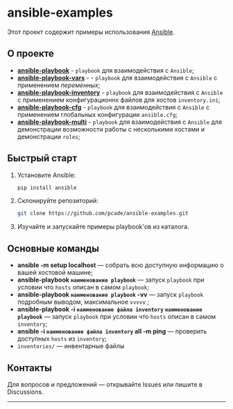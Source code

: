 # ansible-examples

Этот проект содержит примеры использования [Ansible](https://www.ansible.com/).

## О проекте

- [**ansible-playbook**](https://github.com/pcade/ansible-examples/tree/main/ansible-playbook) - `playbook` для взаимодействия с `Ansible`;
- [**ansible-playbook-vars**](https://github.com/pcade/ansible-examples/tree/main/ansible-playbook-vars) - - `playbook` для взаимодействия с `Ansible` с применением *переменных*;
- [**ansible-playbook-inventory**](https://github.com/pcade/ansible-examples/tree/main/ansible-playbook-inventory) - `playbook` для взаимодействия с `Ansible` с применением конфигурационнх файлов для хостов `inventory.ini`;
- [**ansible-playbook-cfg**](https://github.com/pcade/ansible-examples/tree/main/ansible-playbook-cfg) - `playbook` для взаимодействия с `Ansible` с применением глобальных конфигурации `ansible.cfg`; 
- [**ansible-playbook-multi**](https://github.com/pcade/ansible-examples/tree/main/ansible-playbook-multi) - `playbook` для взаимодействия с `Ansible` для демонстрации возможности работы с несколькими хостами и демонстрации `roles`;


## Быстрый старт

1. Установите Ansible:
   ```bash
   pip install ansible
   ```
2. Склонируйте репозиторий:
   ```bash
   git clone https://github.com/pcade/ansible-examples.git
   ```
3. Изучайте и запускайте примеры playbook'ов из каталога.

## Основные команды

- **ansible -m setup localhost** — собрать всю доступную информацию о вашей хостовой машине;
- **ansible-playbook `наименование playbook`** — запуск `playbook` при условии что `hosts` описан в самом `playbook`;
- **ansible-playbook `наименование playbook` -vv** — запуск `playbook` подробным выводом, максимальное `vvvvv` ;
- **ansible-playbook -i `наименование файла inventory` `наименование playbook`** — запуск `playbook` при условии что `hosts` описан в самом `inventory`;
- **ansible -i `наименование файла inventory` all -m ping** — проверить доступных `hosts` из `inventory`;
- `inventories/` — инвентарные файлы

## Контакты

Для вопросов и предложений — открывайте Issues или пишите в Discussions.

---
